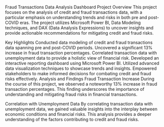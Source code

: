 Fraud Transactions Data Analysis Dashboard
Project Overview
This project focuses on the analysis of credit and fraud transactions data, with a particular emphasis on understanding trends and risks in both pre and post-COVID eras. The project utilizes Microsoft Power BI, Data Modeling techniques, and DAX (Data Analysis Expressions) to uncover insights and provide actionable recommendations for mitigating credit and fraud risks.

Key Highlights
Conducted data modeling of credit and fraud transactions data spanning pre and post-COVID periods.
Uncovered a significant 13% increase in fraud transaction percentages.
Correlated transaction data with unemployment data to provide a holistic view of financial risk.
Developed an interactive reporting dashboard using Microsoft Power BI.
Utilized advanced data visualization techniques to showcase trends and insights.
Empowered stakeholders to make informed decisions for combating credit and fraud risks effectively.
Analysis and Findings
Fraud Transaction Increase
During the course of this project, we observed a noteworthy 13% increase in fraud transaction percentages. This finding underscores the importance of understanding and mitigating fraud risks in financial transactions.

Correlation with Unemployment Data
By correlating transaction data with unemployment data, we gained valuable insights into the interplay between economic conditions and financial risks. This analysis provides a deeper understanding of the factors contributing to credit and fraud risks.
